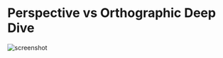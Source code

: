 # Perspective vs Orthographic Deep Dive


![screenshot](https://user-images.githubusercontent.com/32115324/169192183-eb64a2b0-cb8f-4bf7-bc69-66801742e6ae.png)
